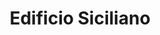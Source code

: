 ---
title: "Edificio Siciliano"
url: /ciudad-guayana-puerto-ordaz/edificio-siciliano/
shop: Einkaufszentrum
---